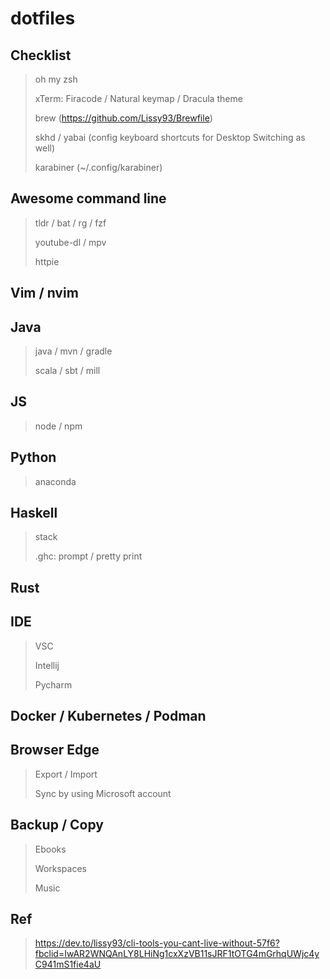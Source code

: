 # dotfiles

## Checklist

> oh my zsh
>
> xTerm: Firacode / Natural keymap / Dracula theme
>
> brew (<https://github.com/Lissy93/Brewfile>)
>
> skhd / yabai (config keyboard shortcuts for Desktop Switching as well)
>
> karabiner (~/.config/karabiner)

## Awesome command line
>
> tldr / bat / rg /  fzf
>
> youtube-dl / mpv
>
> httpie

## Vim / nvim

## Java
>
> java / mvn / gradle
>
> scala / sbt / mill

## JS
>
> node / npm

## Python
>
> anaconda

## Haskell
>
> stack
>
> .ghc: prompt / pretty print

## Rust
>

## IDE
>
> VSC
>
> Intellij
>
> Pycharm

## Docker / Kubernetes / Podman
>

## Browser Edge
>
> Export / Import
>
> Sync by using Microsoft account

## Backup / Copy
>
> Ebooks
>
> Workspaces
>
> Music
>

## Ref
>
> <https://dev.to/lissy93/cli-tools-you-cant-live-without-57f6?fbclid=IwAR2WNQAnLY8LHiNg1cxXzVB11sJRF1tOTG4mGrhqUWjc4yC941mS1fie4aU>
>
